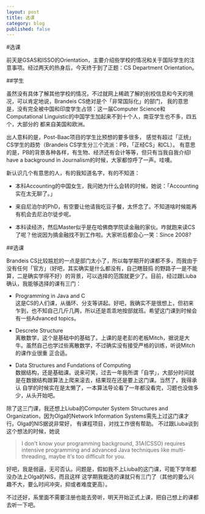 ```yaml
---
layout: post
title: 选课
category: blog
published: false
---
```


#选课

前天是GSAS和ISSO的Orientation，主要介绍些学校的情况和关于国际学生的注意事项。经过两天的热身后，今天终于到了正题：CS Department Orientation。

##学生

虽然没有具体了解其他学校的情况，不过就网上稀疏了解的别校信息和今天的境况，可以肯定地说，Brandeis CS绝对是个「非常国际化」的部门，
我的意思是，没有完全被中国和印度学生占领：这一届Computer Science和Computational Linguistic的中国学生加起来不到十个人，南亚学生也不多，四五个，大部分的
都来自美国和欧洲。

出人意料的是，Post-Baac项目的学生比预想的要多很多， 感觉有超过「正统」CS学生的趋势（Brandeis CS学生分三个流派：PB，「正经CS」和CL）。
有意思的是，PB的背景各种各样，有生物、经济还有会计等等，但只有当我自我介绍I have 
a background in Journalism的时候，大家都惊呼了一声。哇噢。

新认识几个有意思的人，有的我知道名字，有的不知道：


* 本科Accounting的中国女生，我问她为什么会转的时候，她说：「Accounting实在太无聊了。」

* 来自尼泊尔的PhD，有空要让他请我吃豆子餐，太怀念了。不知道啥时候能再有机会去尼泊尔徒步呢。

* 本科读经济，然后Master似乎是在哈佛商学院读金融的家伙。咋就跑来读CS了呢？他说因为搞金融找不到工作啦。大家听后都会心一笑：Since 2008?

##选课

Brandeis CS比较尴尬的一点是部门太小了，所以每学期开的课都不多，而我由于没有任何「官方」（好吧，其实确实是什么都没有，自己瞎鼓捣
的野路子一是不能算，二是确实学得不好）的背景，可以选择的范围就更少了。目前，经过跟Liuba确认，我能够选择的课有三门：

* Programming in Java and C  
这是CS的人们课，从循环、分支等讲起。好吧，我确实不是很想上，但初来乍到，也不知自己几斤几两，所以还是乖乖地按部就班。希望这门课到时候会
有一些Advanced topics。

* Descrete Structure  
离散数学，这个是基础中的基础了。上课的是老彭的老板Mitch，据说是大牛。虽然自己也学过些离散数学，不过确实没有接受严格的训练，听说Mitch的课作业很重
正合适。

* Data Structures and Fundations of Computing  
数据结构，还是基础课。说来可笑，过去一年我所谓「自学」，大部分时间就是在数据结构跟算法上爬来滚去，结果现在还是要上这门课。当然了，我得承认
自学的时候实在是太懒了，一本算法导论看了一年都没看完，习题也没做多少，从头开始吧。

除了这三门课，我还想上Liuba的Computer System Structures and Organization，因为Olga的Network Information Systems需先上过这门课才行。Olga的NIS据说非常好，
有课程项目，对找工作很有帮助。
不过跟Liuba谈到这个想法的时候，她说
> I don't know your programming background, 31A(CSSO) requires intensive programming and advanced
> Java techniques like multi-threading, maybe it's too difficult for you.

好吧，我是弱逼，无可否认。问题是，假如我不上Liuba的这门课，可能下学年都没办法上Olga的NIS，而且这样
这学期我能选的课就只有三门了（其他的要么兴趣不大，要么时间冲突，抑或者难度更高）。

不过还好，系里面不需要注册也能去旁听，明天开始正式上课，把自己想上的课都去听一下吧。
